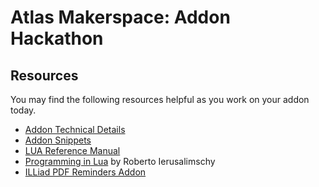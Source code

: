 # Atlas Makerspace: Addon Hackathon

## Resources

You may find the following resources helpful as you work on your addon today.

* [Addon Technical Details](https://prometheus.atlas-sys.com/display/ILLiadAddons/Addon+Technical+Details)
* [Addon Snippets](https://github.com/mcalsada/AddonSnippets)
* [LUA Reference Manual](http://www.lua.org/manual/5.3/)
* [Programming in Lua](http://www.lua.org/pil/contents.html) by Roberto Ierusalimschy
* [ILLiad PDF Reminders Addon](https://prometheus.atlas-sys.com/display/ILLiadAddons/ILLiad+Electronic+Delivery+Reminder+Addon)
